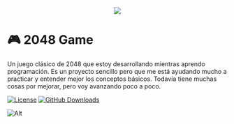 <div align="center">
  <img src="https://capsule-render.vercel.app/api?type=waving&color=gradient&customColorList=6,11,12&height=300&section=header&text=bitforge&fontSize=70&fontAlignY=35&animation=twinkling&fontColor=ffffff" />
</div>

# 🎮 2048 Game

Un juego clásico de 2048 que estoy desarrollando mientras aprendo programación. Es un proyecto sencillo pero que me está ayudando mucho a practicar y entender mejor los conceptos básicos. Todavía tiene muchas cosas por mejorar, pero voy avanzando poco a poco.

[![License](https://img.shields.io/github/license/CompileRider/2048?style=for-the-badge)](https://github.com/CompileRider/2048/blob/main/LICENSE)
[![GitHub Downloads](https://img.shields.io/github/downloads/CompileRider/2048/total?style=for-the-badge&logo=github)](https://github.com/CompileRider/2048/releases)

![Alt](https://repobeats.axiom.co/api/embed/b4b9a04f26e44e7680eb2c54cc98d96212f4d716.svg "Repobeats analytics image")
